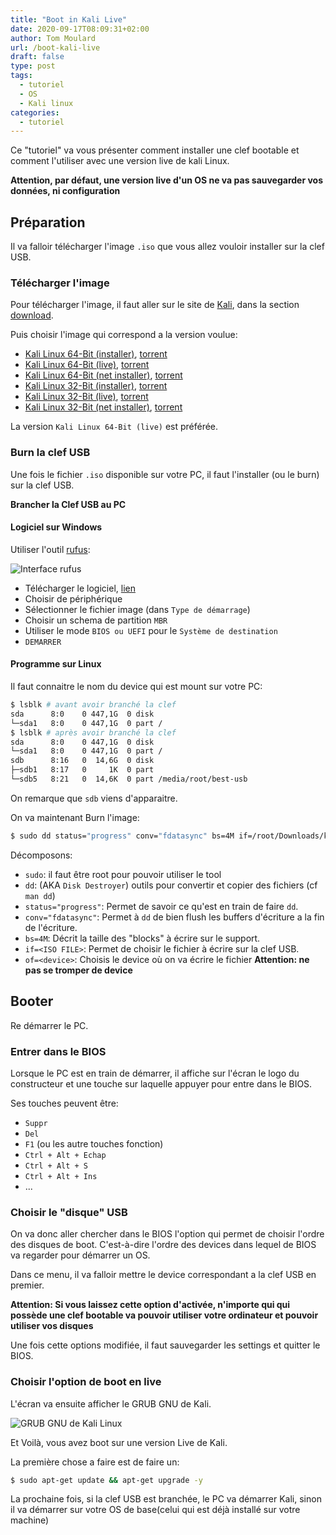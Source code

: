 ```yaml
---
title: "Boot in Kali Live"
date: 2020-09-17T08:09:31+02:00
author: Tom Moulard
url: /boot-kali-live
draft: false
type: post
tags:
  - tutoriel
  - OS
  - Kali linux
categories:
  - tutoriel
---
```


Ce "tutoriel" va vous présenter comment installer une clef bootable et comment
l'utiliser avec une version live de kali Linux.

**Attention, par défaut, une version live d'un OS ne va pas sauvegarder vos
données, ni configuration**


## Préparation
Il va falloir télécharger l'image `.iso` que vous allez vouloir installer sur
la clef USB.

### Télécharger l'image
Pour télécharger l'image, il faut aller sur le site de
[Kali](https://www.kali.org/), dans la section
[download](https://www.kali.org/downloads/).

Puis choisir l'image qui correspond a la version voulue:

 - [Kali Linux 64-Bit (installer)](https://cdimage.kali.org/kali-2020.3/kali-linux-2020.3-installer-amd64.iso),
     [torrent](https://images.kali.org/kali-linux-2020.3-installer-amd64.iso.torrent)
 - [Kali Linux 64-Bit (live)](https://cdimage.kali.org/kali-2020.3/kali-linux-2020.3-live-amd64.iso),
     [torrent](https://images.kali.org/kali-linux-2020.3-live-amd64.iso.torrent)
 - [Kali Linux 64-Bit (net installer)](https://cdimage.kali.org/kali-2020.3/kali-linux-2020.3-installer-netinst-amd64.iso),
     [torrent](https://images.kali.org/kali-linux-2020.3-installer-netinst-amd64.iso.torrent)
 - [Kali Linux 32-Bit (installer)](https://cdimage.kali.org/kali-2020.3/kali-linux-2020.3-installer-i386.iso),
     [torrent](https://images.kali.org/kali-linux-2020.3-installer-i386.iso.torrent)
 - [Kali Linux 32-Bit (live)](https://cdimage.kali.org/kali-2020.3/kali-linux-2020.3-live-i386.iso),
     [torrent](https://images.kali.org/kali-linux-2020.3-live-i386.iso.torrent)
 - [Kali Linux 32-Bit (net installer)](https://cdimage.kali.org/kali-2020.3/kali-linux-2020.3-installer-netinst-i386.iso),
     [torrent](https://images.kali.org/kali-linux-2020.3-installer-netinst-i386.iso.torrent)

La version `Kali Linux 64-Bit (live)` est préférée.

### Burn la clef USB
Une fois le fichier `.iso` disponible sur votre PC, il faut l'installer (ou
le burn) sur la clef USB.

**Brancher la Clef USB au PC**

#### Logiciel sur Windows
Utiliser l'outil [rufus](https://rufus.ie/):

![Interface rufus](/img/2020/kali/rufus_fr.png)

 - Télécharger le logiciel, [lien](https://github.com/pbatard/rufus/releases/download/v3.11/rufus-3.11.exe)
 - Choisir de périphérique
 - Sélectionner le fichier image (dans `Type de démarrage`)
 - Choisir un schema de partition `MBR`
 - Utiliser le mode `BIOS ou UEFI` pour le `Système de destination`
 - `DEMARRER`

#### Programme sur Linux
Il faut connaitre le nom du device qui est mount sur votre PC:

```bash
$ lsblk # avant avoir branché la clef
sda      8:0    0 447,1G  0 disk
└─sda1   8:0    0 447,1G  0 part /
$ lsblk # après avoir branché la clef
sda      8:0    0 447,1G  0 disk
└─sda1   8:0    0 447,1G  0 part /
sdb      8:16   0  14,6G  0 disk
├─sdb1   8:17   0     1K  0 part
└─sdb5   8:21   0  14,6K  0 part /media/root/best-usb
```

On remarque que `sdb` viens d'apparaitre.

On va maintenant Burn l'image:

```bash
$ sudo dd status="progress" conv="fdatasync" bs=4M if=/root/Downloads/kali-linux-2020.3-live-amd64.iso of=/dev/sdb
```

Décomposons:

 - `sudo`: il faut être root pour pouvoir utiliser le tool
 - `dd`: (AKA `Disk Destroyer`) outils pour convertir et copier des fichiers
(cf `man dd`)
 - `status="progress"`: Permet de savoir ce qu'est en train de faire `dd`.
 - `conv="fdatasync"`: Permet à `dd` de bien flush les buffers d'écriture a la
fin de l'écriture.
 - `bs=4M`: Décrit la taille des "blocks" à écrire sur le support.
 - `if=<ISO FILE>`: Permet de choisir le fichier à écrire sur la clef USB.
 - `of=<device>`: Choisis le device où on va écrire le fichier
**Attention: ne pas se tromper de device**

## Booter
Re démarrer le PC.

### Entrer dans le BIOS
Lorsque le PC est en train de démarrer, il affiche sur l'écran le logo du
constructeur et une touche sur laquelle appuyer pour entre dans le BIOS.

Ses touches peuvent être:

 - `Suppr`
 - `Del`
 - `F1` (ou les autre touches fonction)
 - `Ctrl + Alt + Echap`
 - `Ctrl + Alt + S`
 - `Ctrl + Alt + Ins`
 - ...

### Choisir le "disque" USB
On va donc aller chercher dans le BIOS l'option qui permet de choisir
l'ordre des disques de boot.
C'est-à-dire l'ordre des devices dans lequel de BIOS va regarder pour
démarrer un OS.

Dans ce menu, il va falloir mettre le device correspondant a la clef USB en
premier.

**Attention: Si vous laissez cette option d'activée, n'importe qui qui
possède une clef bootable va pouvoir utiliser votre ordinateur et pouvoir
utiliser vos disques**

Une fois cette options modifiée, il faut sauvegarder les settings et quitter
le BIOS.

### Choisir l'option de boot en live
L'écran va ensuite afficher le GRUB GNU de Kali.

![GRUB GNU de Kali Linux](/img/2020/kali/grub-kali.jpeg)

Et Voilà, vous avez boot sur une version Live de Kali.

La première chose a faire est de faire un:
```bash
$ sudo apt-get update && apt-get upgrade -y
```

La prochaine fois, si la clef USB est branchée, le PC va démarrer Kali, sinon
il va démarrer sur votre OS de base(celui qui est déjà installé sur votre
machine)
